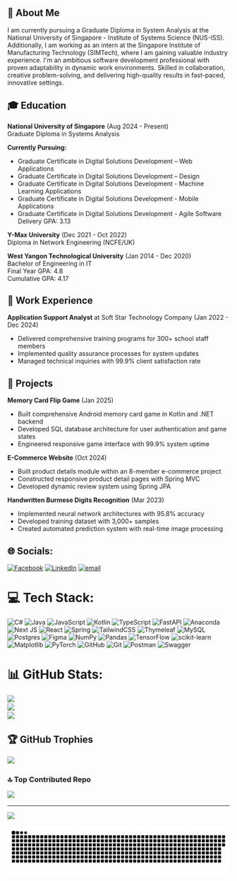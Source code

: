 ## 💫 About Me
I am currently pursuing a Graduate Diploma in System Analysis at the National University of Singapore - Institute of Systems Science (NUS-ISS). Additionally, I am working as an intern at the Singapore Institute of Manufacturing Technology (SIMTech), where I am gaining valuable industry experience. I'm an ambitious software development professional with proven adaptability in dynamic work environments. Skilled in collaboration, creative problem-solving, and delivering high-quality results in fast-paced, innovative settings.

## 🎓 Education
**National University of Singapore** (Aug 2024 - Present)  
Graduate Diploma in Systems Analysis

**Currently Pursuing:**
- Graduate Certificate in Digital Solutions Development – Web Applications 
- Graduate Certificate in Digital Solutions Development – Design
- Graduate Certificate in Digital Solutions Development - Machine Learning Applications
- Graduate Certificate in Digital Solutions Development - Mobile Applications
- Graduate Certificate in Digital Solutions Development - Agile Software Delivery
GPA: 3.13

**Y-Max University** (Dec 2021 - Oct 2022)  
Diploma in Network Engineering (NCFE/UK)

**West Yangon Technological University** (Jan 2014 - Dec 2020)  
Bachelor of Engineering in IT  
Final Year GPA: 4.8  
Cumulative GPA: 4.17

## 💼 Work Experience
**Application Support Analyst** at Soft Star Technology Company (Jan 2022 - Dec 2024)
- Delivered comprehensive training programs for 300+ school staff members
- Implemented quality assurance processes for system updates
- Managed technical inquiries with 99.9% client satisfaction rate

## 🚀 Projects
**Memory Card Flip Game** (Jan 2025)
- Built comprehensive Android memory card game in Kotlin and .NET backend
- Developed SQL database architecture for user authentication and game states
- Engineered responsive game interface with 99.9% system uptime

**E-Commerce Website** (Oct 2024)
- Built product details module within an 8-member e-commerce project
- Constructed responsive product detail pages with Spring MVC
- Developed dynamic review system using Spring JPA

**Handwritten Burmese Digits Recognition** (Mar 2023)
- Implemented neural network architectures with 95.8% accuracy
- Developed training dataset with 3,000+ samples
- Created automated prediction system with real-time image processing

## 🌐 Socials:
[![Facebook](https://img.shields.io/badge/Facebook-%231877F2.svg?logo=Facebook&logoColor=white)](https://facebook.com/htetinzali1410) [![LinkedIn](https://img.shields.io/badge/LinkedIn-%230077B5.svg?logo=linkedin&logoColor=white)](https://linkedin.com/in/linkedin.com/in/htet-inzali-7b70b7214) [![email](https://img.shields.io/badge/Email-D14836?logo=gmail&logoColor=white)](mailto:htetinzali10@gmail.com) 

# 💻 Tech Stack:
![C#](https://img.shields.io/badge/c%23-%23239120.svg?style=for-the-badge&logo=csharp&logoColor=white) ![Java](https://img.shields.io/badge/java-%23ED8B00.svg?style=for-the-badge&logo=openjdk&logoColor=white) ![JavaScript](https://img.shields.io/badge/javascript-%23323330.svg?style=for-the-badge&logo=javascript&logoColor=%23F7DF1E) ![Kotlin](https://img.shields.io/badge/kotlin-%237F52FF.svg?style=for-the-badge&logo=kotlin&logoColor=white) ![TypeScript](https://img.shields.io/badge/typescript-%23007ACC.svg?style=for-the-badge&logo=typescript&logoColor=white) ![FastAPI](https://img.shields.io/badge/FastAPI-005571?style=for-the-badge&logo=fastapi) ![Anaconda](https://img.shields.io/badge/Anaconda-%2344A833.svg?style=for-the-badge&logo=anaconda&logoColor=white) ![Next JS](https://img.shields.io/badge/Next-black?style=for-the-badge&logo=next.js&logoColor=white) ![React](https://img.shields.io/badge/react-%2320232a.svg?style=for-the-badge&logo=react&logoColor=%2361DAFB) ![Spring](https://img.shields.io/badge/spring-%236DB33F.svg?style=for-the-badge&logo=spring&logoColor=white) ![TailwindCSS](https://img.shields.io/badge/tailwindcss-%2338B2AC.svg?style=for-the-badge&logo=tailwind-css&logoColor=white) ![Thymeleaf](https://img.shields.io/badge/Thymeleaf-%23005C0F.svg?style=for-the-badge&logo=Thymeleaf&logoColor=white) ![MySQL](https://img.shields.io/badge/mysql-4479A1.svg?style=for-the-badge&logo=mysql&logoColor=white) ![Postgres](https://img.shields.io/badge/postgres-%23316192.svg?style=for-the-badge&logo=postgresql&logoColor=white) ![Figma](https://img.shields.io/badge/figma-%23F24E1E.svg?style=for-the-badge&logo=figma&logoColor=white) ![NumPy](https://img.shields.io/badge/numpy-%23013243.svg?style=for-the-badge&logo=numpy&logoColor=white) ![Pandas](https://img.shields.io/badge/pandas-%23150458.svg?style=for-the-badge&logo=pandas&logoColor=white) ![TensorFlow](https://img.shields.io/badge/TensorFlow-%23FF6F00.svg?style=for-the-badge&logo=TensorFlow&logoColor=white) ![scikit-learn](https://img.shields.io/badge/scikit--learn-%23F7931E.svg?style=for-the-badge&logo=scikit-learn&logoColor=white) ![Matplotlib](https://img.shields.io/badge/Matplotlib-%23ffffff.svg?style=for-the-badge&logo=Matplotlib&logoColor=black) ![PyTorch](https://img.shields.io/badge/PyTorch-%23EE4C2C.svg?style=for-the-badge&logo=PyTorch&logoColor=white) ![GitHub](https://img.shields.io/badge/github-%23121011.svg?style=for-the-badge&logo=github&logoColor=white) ![Git](https://img.shields.io/badge/git-%23F05033.svg?style=for-the-badge&logo=git&logoColor=white) ![Postman](https://img.shields.io/badge/Postman-FF6C37?style=for-the-badge&logo=postman&logoColor=white) ![Swagger](https://img.shields.io/badge/-Swagger-%23Clojure?style=for-the-badge&logo=swagger&logoColor=white)
# 📊 GitHub Stats:
![](https://github-readme-stats.vercel.app/api?username=Htet-Inzali&theme=dark&hide_border=false&include_all_commits=false&count_private=false)<br/>
![](https://nirzak-streak-stats.vercel.app/?user=Htet-Inzali&theme=dark&hide_border=false)<br/>
![](https://github-readme-stats.vercel.app/api/top-langs/?username=Htet-Inzali&theme=dark&hide_border=false&include_all_commits=false&count_private=false&layout=compact)

## 🏆 GitHub Trophies
![](https://github-profile-trophy.vercel.app/?username=Htet-Inzali&theme=radical&no-frame=false&no-bg=true&margin-w=4)

### 🔝 Top Contributed Repo
![](https://github-contributor-stats.vercel.app/api?username=Htet-Inzali&limit=5&theme=dark&combine_all_yearly_contributions=true)

---
[![](https://visitcount.itsvg.in/api?id=Htet-Inzali&icon=0&color=0)](https://visitcount.itsvg.in)

<!-- Proudly created with GPRM ( https://gprm.itsvg.in ) -->

<picture>
  <source media="(prefers-color-scheme: dark)" srcset="https://raw.githubusercontent.com/Htet-Inzali/Htet-Inzali/output/github-snake-dark.svg" />
<!--   <source media="(prefers-color-scheme: light)" srcset="https://raw.githubusercontent.com/Htet-Inzali/Htet-Inzali/output/github-snake.svg" /> -->
  <img alt="github-snake" src="https://raw.githubusercontent.com/Htet-Inzali/Htet-Inzali/output/github-snake.svg" />
</picture>
